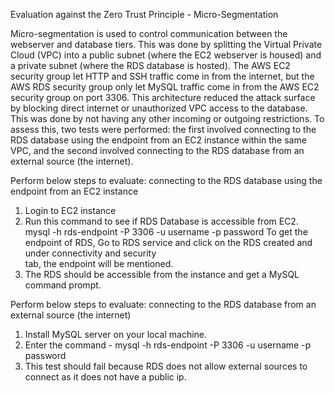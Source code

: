 Evaluation against the Zero Trust Principle - Micro-Segmentation

Micro-segmentation is used to control communication between the webserver and database tiers. This was done by splitting the Virtual Private Cloud (VPC) into a public subnet (where the EC2 webserver is housed) and a private subnet (where the RDS database is hosted). The AWS EC2 security group let HTTP and SSH traffic come in from the internet, but the AWS RDS security group only let MySQL traffic come in from the AWS EC2 security group on port 3306. This architecture reduced the attack surface by blocking direct internet or unauthorized VPC access to the database. This was done by not having any other incoming or outgoing restrictions. To assess this, two tests were performed: the first involved connecting to the RDS database using the endpoint from an EC2 instance within the same VPC, and the second involved connecting to the RDS database from an external source (the internet).


Perform below steps to evaluate: connecting to the RDS database using the endpoint from an EC2 instance
1. Login to EC2 instance 
2. Run this command to see if RDS Database is accessible from EC2.
   mysql -h rds-endpoint -P 3306 -u username -p password
   To get the endpoint of RDS, Go to RDS service and click on the RDS created and under connectivity and security  
   tab, the endpoint will be mentioned.
3. The RDS should be accessible from the instance and get a MySQL command prompt.

Perform below steps to evaluate: connecting to the RDS database from an external source (the internet)
1. Install MySQL server on your local machine.
2. Enter the command - mysql -h rds-endpoint -P 3306 -u username -p password
3. This test should fail because RDS does not allow external sources to connect as it does not have a public ip.


